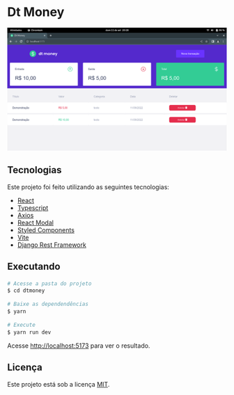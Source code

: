 # Dt Money

![screenshot](.github/images/screenshot.png)

## Tecnologias

Este projeto foi feito utilizando as seguintes tecnologias:

- [React](https://reactjs.org/)
- [Typescript](https://www.typescriptlang.org/)
- [Axios](https://github.com/axios/axios)
- [React Modal](https://github.com/reactjs/react-modal)
- [Styled Components](https://github.com/styled-components/styled-components)
- [Vite](https://vitejs.dev/)
- [Django Rest Framework](https://www.django-rest-framework.org/)

## Executando

```bash
# Acesse a pasta do projeto
$ cd dtmoney
```

```bash
# Baixe as dependendências
$ yarn
```

```bash
# Execute
$ yarn run dev
```

Acesse <http://localhost:5173> para ver o resultado.

## Licença

Este projeto está sob a licença [MIT](LICENSE.md).
